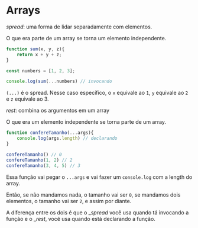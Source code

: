 # Arrays

_spread_: uma forma de lidar separadamente com elementos. 

O que era parte de um array se torna um elemento independente.

```javascript
function sum(x, y, z){
    return x + y + z;
}

const numbers = [1, 2, 3];

console.log(sum(...numbers) // invocando
```

`(...)` é o spread.  Nesse caso específico, o `x` equivale ao `1`,  `y` equivale ao `2` e `z` equivale ao 3.

_rest_: combina os argumentos em um array

O que era um elemento independente se torna parte de um array.

```javascript
function confereTamanho(...args){
    console.log(args.length) // declarando 
}

confereTamanho() // 0
confereTamanho(1, 2) // 2
confereTamanho(3, 4, 5) // 3
```

Essa função vai pegar o `...args` e vai fazer um `console.log` com a length do array. 

Então, se não mandamos nada, o tamanho vai ser `0`, se mandamos dois elementos, o tamanho vai ser `2`, e assim por diante. 

A diferença entre os dois é que o __spread_ você usa quando tá invocando a função e o __rest_, você usa quando está declarando a função. 


